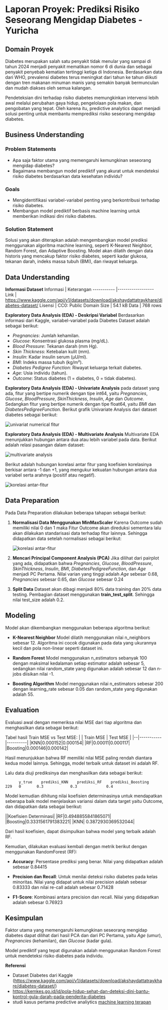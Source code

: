 # Laporan Proyek: Prediksi Risiko Seseorang Mengidap Diabetes - Yuricha

## Domain Proyek

Diabetes merupakan salah satu penyakit tidak menular yang sampai di tahun 2024 menjadi penyakit mematikan nomor 6 di dunia dan sebagai penyakit penyebab kematian tertinggi ketiga di Indonesia. Berdasarkan data dari WHO, prevalensi diabetes terus meningkat dari tahun ke tahun diikuti dengan tren makanan minuman manis yang semakin banyak bermunculan dan mudah diakses oleh semua kalangan.

Pendeteksian dini terhadap risiko diabetes memungkinkan intervensi lebih awal melalui perubahan gaya hidup, pengelolaan pola makan, dan pengobatan yang tepat. Oleh karena itu, predictive analytics dapat menjadi solusi penting untuk membantu memprediksi risiko seseorang mengidap diabetes.

## Business Understanding

### Problem Statements

- Apa saja faktor utama yang memengaruhi kemungkinan seseorang mengidap diabetes?
- Bagaimana membangun model prediktif yang akurat untuk mendeteksi risiko diabetes berdasarkan data kesehatan individu?

### Goals

- Mengidentifikasi variabel-variabel penting yang berkontribusi terhadap risiko diabetes.
- Membangun model prediktif berbasis machine learning untuk memberikan indikasi dini risiko diabetes.

### Solution Statement

Solusi yang akan diterapkan adalah mengembangkan model prediksi menggunakan algoritma machine learning, seperti K-Nearest Neighbor, Random Forest, dan Adaptive Boosting. Model akan dilatih dengan data historis yang mencakup faktor risiko diabetes, seperti kadar glukosa, tekanan darah, indeks massa tubuh (BMI), dan riwayat keluarga.

## Data Understanding

**Informasi Dataset**
Informasi | Keterangan
----------- |------------------
Link | https://www.kaggle.com/api/v1/datasets/download/akshaydattatraykhare/diabetes-dataset/
Lisensi | CC0: Public Domain
Size | 54.1 kB
Data | 768 rows

**Exploratory Data Analysis (EDA) - Deskripsi Variabel**
Berdasarkan informasi dari Kaggle, variabel-variabel pada Diabetes Dataset adalah sebagai berikut:

- _Pregnancies_: Jumlah kehamilan.
- _Glucose_: Konsentrasi glukosa plasma (mg/dL).
- _Blood Pressure_: Tekanan darah (mm Hg).
- _Skin Thickness_: Ketebalan kulit (mm).
- _Insulin_: Kadar insulin serum (µU/ml).
- _BMI_: Indeks massa tubuh (kg/m²).
- _Diabetes Pedigree Function_: Riwayat keluarga terkait diabetes.
- _Age_: Usia individu (tahun).
- _Outcome_: Status diabetes (1 = diabetes, 0 = tidak diabetes).

**Exploratory Data Analysis (EDA) - Univariate Analysis**
pada dataset yang ada, fitur yang bertipe numerik dengan tipe int64, yaitu _Pregnancies_, _Glucose_, _BloodPressure_, _SkinThickness_, _Insulin_, _Age_ dan _Outcome_.
Sedangkan fitur yang bertipe numerik dengan tipe float64, yaitu _BMI_ dan _DiabetesPedigreeFunction_.
Berikut grafik Univariate Analysis dari dataset diabetes sebagai berikut:

![univariat numerical fitur](https://github.com/esteryuricha/ml-advanced/blob/main/images/histogram%20univariate.png)

**Exploratory Data Analysis (EDA) - Multivariate Analysis**
Multivariate EDA menunjukkan hubungan antara dua atau lebih variabel pada data. Berikut adalah relasi pasangan dalam dataset:

![multivariate analysis](https://github.com/esteryuricha/ml-advanced/blob/6e7df288e7770a593a55bf8173229194d116d525/images/multivariate.png)

Berikut adalah hubungan korelasi antar fitur yang koefisien korelasinya berkisar antara -1 dan +1, yang mengukur kekuatan hubungan antara dua variabel serta arahnya (positif atau negatif).

![korelasi antar-fitur](https://github.com/esteryuricha/ml-advanced/blob/6e7df288e7770a593a55bf8173229194d116d525/images/correlation_matrix.png)

## Data Preparation

Pada Data Preparation dilakukan beberapa tahapan sebagai berikut:

1. **Normalisasi Data Menggunakan MinMaxScaler**
   Karena Outcome sudah memiliki nilai 0 dan 1 maka Fitur Outcome akan direduksi sementara lalu akan dilakukan standarisasi data terhadap fitur lainnya. Sehingga didapatkan data setelah normalisasi sebagai berikut:

   ![korelasi antar-fitur](https://github.com/esteryuricha/ml-advanced/blob/8139ac47e2cd809e54c544c97e84838b6e89cf2a/images/Screenshot%202024-11-23%20100808.png)

2. **Mencari Principal Component Analysis (PCA)**
   Jika dilihat dari pairplot yang ada, didapatkan bahwa _Pregnancies_, _Glucose_, _BloodPressure_, _SkinThickness_, _Insulin_, _BMI_, _DiabetesPedigreeFunction_, dan _Age_ menjadi PC Pertama. Nilai varian yang tinggi adalah _Age_ sebesar 0.68, _Pregnancies_ sebesar 0.65, dan _Glucose_ sebesar 0.24

3. **Split Data**
   Dataset akan dibagi menjadi 80% data training dan 20% data testing. Pembagian dataset menggunakan **train_test_split**. Sehingga nilai test_size adalah 0.2.

## Modeling

Model akan dikembangkan menggunakan beberapa algoritma berikut:

- **K-Nearest Neighbor**
  Model dilatih menggunakan nilai n_neighbors sebesar 12. Algoritma ini cocok digunakan pada data yang ukurannya kecil dan pola non-linear seperti dataset ini.

- **Random Forest**
  Model menggunakan n_estimators sebanyak 100 dengan maksimal kedalaman setiap estimator adalah sebesar 5, sedangkan nilai random_state yang digunakan adalah sebesar 12 dan n-jobs diisikan nilai -1.

- **Boosting Algorithm**
  Model menggunakan nilai n_estimators sebesar 200 dengan learning_rate sebesar 0.05 dan random_state yang digunakan adalah 55.

## Evaluation

Evaluasi awal dengan memeriksa nilai MSE dari tiap algoritma dan menghasilkan data sebagai berikut:

Tabel hasil Train MSE vs Test MSE:
| | Train MSE | Test MSE |
|--|-----------|----------|
|KNN|0.000152|0.000154|
|RF|0.00011|0.000117|
|Boosting|0.000146|0.000142|

Hasil menunjukkan bahwa RF memiliki nilai MSE paling rendah diantara kedua model lainnya. Sehingga, model terbaik untuk dataset ini adalah RF.

Lalu data diuji prediksinya dan menghasilkan data sebagai berikut:

```
      y_true	prediksi_KNN	prediksi_RF    prediksi_Boosting
229   0	      0.3	         0.3	         0.4
```

Model kemudian dihitung nilai koefisien determinasinya untuk mendapatkan seberapa baik model menjelaskan variansi dalam data target yaitu Outcome, dan didapatkan data sebagai berikut:

||Koefisien Determinasi|
|RF|0.4948855841865071|
|Boosting|0.3331561791383221|
|KNN| 0.3872930369532044|

Dari hasil koefisien, dapat disimpulkan bahwa model yang terbaik adalah RF.

Kemudian, dilakukan evaluasi kembali dengan metrik berikut dengan menggunakan RandomForest (RF):

- **Accuracy**: Persentase prediksi yang benar.
  Nilai yang didapatkan adalah sebesar 0.84415

- **Precision dan Recall**: Untuk menilai deteksi risiko diabetes pada kelas minoritas.
  Nilai yang didapat untuk nilai precision adalah sebesar 0.83333 dan nilai re-call adalah sebesar 0.71428

- **F1-Score**: Kombinasi antara precision dan recall.
  Nilai yang didapatkan adalah sebesar 0.76923

## Kesimpulan

Faktor utama yang memengaruhi kemungkinan seseorang mengidap diabetes dapat dilihat dari hasil PCA dan dari PC Pertama, yaitu _Age_ (umur), _Pregnancies_ (kehamilan), dan _Glucose_ (kadar gula).

Model prediktif yang tepat digunakan adalah menggunakan Random Forest untuk mendeteksi risiko diabetes pada individu.

**Referensi**

- Dataset Diabetes dari Kaggle (https://www.kaggle.com/api/v1/datasets/download/akshaydattatraykhare/diabetes-dataset/)
- https://kemkes.go.id/id/pola-hidup-sehat-dan-deteksi-dini-bantu-kontrol-gula-darah-pada-penderita-diabetes
- studi kasus pertama predictive analiytics [machine learning terapan](https://www.dicoding.com/academies/319/tutorials/16989)
